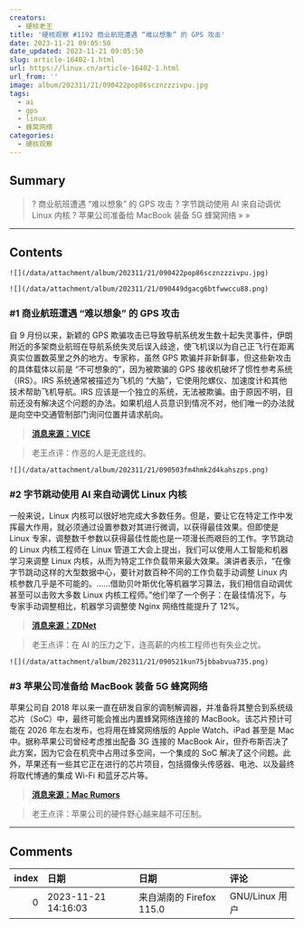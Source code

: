 ```yaml
---
creators:
  - 硬核老王
title: '硬核观察 #1192 商业航班遭遇 “难以想象” 的 GPS 攻击'
date: 2023-11-21 09:05:50
date_updated: 2023-11-21 09:05:50
slug: article-16402-1.html
url: https://linux.cn/article-16402-1.html
url_from: ''
image: album/202311/21/090422pop86scznzzzivpu.jpg
tags:
  - ai
  - gps
  - linux
  - 蜂窝网络
categories:
  - 硬核观察
---
```


## Summary

> ? 商业航班遭遇 “难以想象” 的 GPS 攻击
> ? 字节跳动使用 AI 来自动调优 Linux 内核
> ? 苹果公司准备给 MacBook 装备 5G 蜂窝网络
> » 
> »

***

<!-- more -->

## Contents

`![](/data/attachment/album/202311/21/090422pop86scznzzzivpu.jpg)`

`![](/data/attachment/album/202311/21/090449dgacg6btfwwccu88.png)`

### #1 商业航班遭遇 “难以想象” 的 GPS 攻击

自 9 月份以来，新颖的 GPS 欺骗攻击已导致导航系统发生数十起失灵事件，伊朗附近的多架商业航班在导航系统失灵后误入歧途，使飞机误以为自己正飞行在距离真实位置数英里之外的地方。专家称，虽然 GPS 欺骗并非新鲜事，但这些新攻击的具体载体以前是 “不可想象的”，因为被欺骗的 GPS 接收机破坏了惯性参考系统（IRS）。IRS 系统通常被描述为飞机的 “大脑”，它使用陀螺仪、加速度计和其他技术帮助飞机导航。IRS 应该是一个独立的系统，无法被欺骗。由于原因不明，目前还没有解决这个问题的办法。如果机组人员意识到情况不对，他们唯一的办法就是向空中交通管制部门询问位置并请求航向。

> 
> **[消息来源：VICE](https://www.vice.com/en/article/m7bk3v/commercial-flights-are-experiencing-unthinkable-gps-attacks-and-nobody-knows-what-to-do)**
> 
> 
> 

> 
> 老王点评：作恶的人是无底线的。
> 
> 
> 

`![](/data/attachment/album/202311/21/090503fm4hmk2d4kahszps.png)`

### #2 字节跳动使用 AI 来自动调优 Linux 内核

一般来说，Linux 内核可以很好地完成大多数任务。但是，要让它在特定工作中发挥最大作用，就必须通过设置参数对其进行微调，以获得最佳效果。但即使是 Linux 专家，调整数千参数以获得最佳性能也是一项漫长而艰巨的工作。字节跳动的 Linux 内核工程师在 Linux 管道工大会上提出，我们可以使用人工智能和机器学习来调整 Linux 内核，从而为特定工作负载带来最大效果。演讲者表示，“在像字节跳动这样的大型数据中心，要针对数百种不同的工作负载手动调整 Linux 内核参数几乎是不可能的。……借助贝叶斯优化等机器学习算法，我们相信自动调优甚至可以击败大多数 Linux 内核工程师。”他们举了一个例子：在最佳情况下，与专家手动调整相比，机器学习调整使 Nginx 网络性能提升了 12%。

> 
> **[消息来源：ZDNet](https://www.zdnet.com/article/tuning-the-linux-kernel-with-ai-according-to-bytedance/)**
> 
> 
> 

> 
> 老王点评：在 AI 的压力之下，连高薪的内核工程师也有失业之忧。
> 
> 
> 

`![](/data/attachment/album/202311/21/090521kun75jbbabvua735.png)`

### #3 苹果公司准备给 MacBook 装备 5G 蜂窝网络

苹果公司自 2018 年以来一直在研发自家的调制解调器，并准备将其整合到系统级芯片（SoC）中，最终可能会推出内置蜂窝网络连接的 MacBook。该芯片预计可能在 2026 年左右发布，也将用在蜂窝网络版的 Apple Watch、iPad 甚至是 Mac 中。据称苹果公司曾经考虑推出配备 3G 连接的 MacBook Air，但乔布斯否决了此方案，因为它会在机壳中占用过多空间，一个集成的 SoC 解决了这个问题。此外，苹果还有一些其它正在进行的芯片项目，包括摄像头传感器、电池、以及最终将取代博通的集成 Wi-Fi 和蓝牙芯片等。

> 
> **[消息来源：Mac Rumors](https://www.macrumors.com/2023/11/20/macbook-integrated-cellular-modem-2028/)**
> 
> 
> 

> 
> 老王点评：苹果公司的硬件野心越来越不可压制。
> 
> 
>

***

## Comments

|   index | 日期                | 日期                                    | 评论                                                                         |
|--------:|:--------------------|:----------------------------------------|:-----------------------------------------------------------------------------|
|       0 | 2023-11-21 14:16:03 | 来自湖南的 Firefox 115.0|GNU/Linux 用户 | 随着通信标准的革新，各种电子设备的网络接入标准向物联网过度，这不是很正常吗。 |
